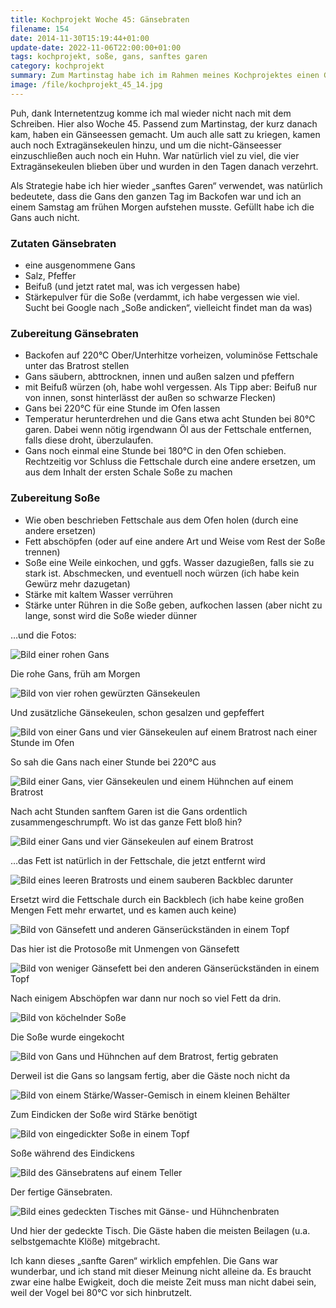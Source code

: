 ```yaml
---
title: Kochprojekt Woche 45: Gänsebraten
filename: 154
date: 2014-11-30T15:19:44+01:00
update-date: 2022-11-06T22:00:00+01:00
tags: kochprojekt, soße, gans, sanftes garen
category: kochprojekt
summary: Zum Martinstag habe ich im Rahmen meines Kochprojektes einen Gänsebraten gemacht.
image: /file/kochprojekt_45_14.jpg
---
```


Puh, dank Internetentzug komme ich mal wieder nicht nach mit dem Schreiben. Hier also Woche 45. Passend zum Martinstag, der kurz danach kam, haben ein Gänseessen gemacht. Um auch alle satt zu kriegen, kamen auch noch Extragänsekeulen hinzu, und um die nicht-Gänseesser einzuschließen auch noch ein Huhn. War natürlich viel zu viel, die vier Extragänsekeulen blieben über und wurden in den Tagen danach verzehrt.

Als Strategie habe ich hier wieder „sanftes Garen“ verwendet, was natürlich bedeutete, dass die Gans den ganzen Tag im Backofen war und ich an einem Samstag am frühen Morgen aufstehen musste. Gefüllt habe ich die Gans auch nicht.

### Zutaten Gänsebraten

- eine ausgenommene Gans
- Salz, Pfeffer
- Beifuß (und jetzt ratet mal, was ich vergessen habe)
- Stärkepulver für die Soße (verdammt, ich habe vergessen wie viel. Sucht bei Google nach „Soße andicken“, vielleicht findet man da was)

### Zubereitung Gänsebraten

- Backofen auf 220°C Ober/Unterhitze vorheizen, voluminöse Fettschale unter das Bratrost stellen
- Gans säubern, abttrocknen, innen und außen salzen und pfeffern
- mit Beifuß würzen (oh, habe wohl vergessen. Als Tipp aber: Beifuß nur von innen, sonst hinterlässt der außen so schwarze Flecken)
- Gans bei 220°C für eine Stunde im Ofen lassen
- Temperatur herunterdrehen und die Gans etwa acht Stunden bei 80°C garen. Dabei wenn nötig irgendwann Öl aus der Fettschale entfernen, falls diese droht, überzulaufen.
- Gans noch einmal eine Stunde bei 180°C in den Ofen schieben. Rechtzeitig vor Schluss die Fettschale durch eine andere ersetzen, um aus dem Inhalt der ersten Schale Soße zu machen

### Zubereitung Soße

- Wie oben beschrieben Fettschale aus dem Ofen holen (durch eine andere ersetzen)
- Fett abschöpfen (oder auf eine andere Art und Weise vom Rest der Soße trennen)
- Soße eine Weile einkochen, und ggfs. Wasser dazugießen, falls sie zu stark ist. Abschmecken, und eventuell noch würzen (ich habe kein Gewürz mehr dazugetan)
- Stärke mit kaltem Wasser verrühren
- Stärke unter Rühren in die Soße geben, aufkochen lassen (aber nicht zu lange, sonst wird die Soße wieder dünner

…und die Fotos:

![Bild einer rohen Gans](/file/kochprojekt_45_01.jpg)

Die rohe Gans, früh am Morgen

![Bild von vier rohen gewürzten Gänsekeulen](/file/kochprojekt_45_02.jpg)

Und zusätzliche Gänsekeulen, schon gesalzen und gepfeffert

![Bild von einer Gans und vier Gänsekeulen auf einem Bratrost nach einer Stunde im Ofen](/file/kochprojekt_45_03.jpg)

So sah die Gans nach einer Stunde bei 220°C aus

![Bild einer Gans, vier Gänsekeulen und einem Hühnchen auf einem Bratrost](/file/kochprojekt_45_04.jpg)

Nach acht Stunden sanftem Garen ist die Gans ordentlich zusammengeschrumpft. Wo ist das ganze Fett bloß hin?

![Bild einer Gans und vier Gänsekeulen auf einem Bratrost](/file/kochprojekt_45_05.jpg)

…das Fett ist natürlich in der Fettschale, die jetzt entfernt wird

![Bild eines leeren Bratrosts und einem sauberen Backblec darunter](/file/kochprojekt_45_06.jpg)

Ersetzt wird die Fettschale durch ein Backblech (ich habe keine großen Mengen Fett mehr erwartet, und es kamen auch keine)

![Bild von Gänsefett und anderen Gänserückständen in einem Topf](/file/kochprojekt_45_07.jpg)

Das hier ist die Protosoße mit Unmengen von Gänsefett

![Bild von weniger Gänsefett bei den anderen Gänserückständen in einem Topf](/file/kochprojekt_45_08.jpg)

Nach einigem Abschöpfen war dann nur noch so viel Fett da drin.

![Bild von köchelnder Soße](/file/kochprojekt_45_09.jpg)

Die Soße wurde eingekocht

![Bild von Gans und Hühnchen auf dem Bratrost, fertig gebraten](/file/kochprojekt_45_10.jpg)

Derweil ist die Gans so langsam fertig, aber die Gäste noch nicht da

![Bild von einem Stärke/Wasser-Gemisch in einem kleinen Behälter](/file/kochprojekt_45_11.jpg)

Zum Eindicken der Soße wird Stärke benötigt

![Bild von eingedickter Soße in einem Topf](/file/kochprojekt_45_12.jpg)

Soße während des Eindickens

![Bild des Gänsebratens auf einem Teller](/file/kochprojekt_45_13.jpg)

Der fertige Gänsebraten.

![Bild eines gedeckten Tisches mit Gänse- und Hühnchenbraten](/file/kochprojekt_45_14.jpg)

Und hier der gedeckte Tisch. Die Gäste haben die meisten Beilagen (u.a. selbstgemachte Klöße) mitgebracht.

Ich kann dieses „sanfte Garen“ wirklich empfehlen. Die Gans war wunderbar, und ich stand mit dieser Meinung nicht alleine da. Es braucht zwar eine halbe Ewigkeit, doch die meiste Zeit muss man nicht dabei sein, weil der Vogel bei 80°C vor sich hinbrutzelt.
